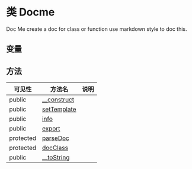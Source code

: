 #  类 Docme

Doc Me
create a doc for class or function
use markdown style to doc this.


## 变量


## 方法


| 可见性 | 方法名 | 说明 |
|--------|-------|------|
| public |[__construct](Docme/__construct.md) |  |
| public |[setTemplate](Docme/setTemplate.md) |  |
| public |[info](Docme/info.md) |  |
| public |[export](Docme/export.md) |  |
| protected |[parseDoc](Docme/parseDoc.md) |  |
| protected |[docClass](Docme/docClass.md) |  |
| public |[__toString](Docme/__toString.md) |  |
